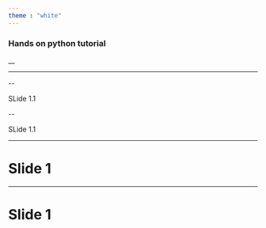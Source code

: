 ```yaml
---
theme : "white"
---
```


### Hands on python tutorial
__

---



--

SLide 1.1

--

SLide 1.1

---

# Slide 1

---


# Slide 1